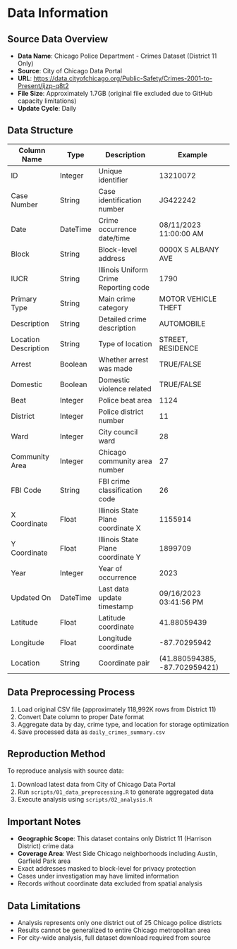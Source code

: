 # Data Information

## Source Data Overview
- **Data Name**: Chicago Police Department - Crimes Dataset (District 11 Only)
- **Source**: City of Chicago Data Portal
- **URL**: https://data.cityofchicago.org/Public-Safety/Crimes-2001-to-Present/ijzp-q8t2
- **File Size**: Approximately 1.7GB (original file excluded due to GitHub capacity limitations)
- **Update Cycle**: Daily

## Data Structure

| Column Name | Type | Description | Example |
|-------------|------|-------------|---------|
| ID | Integer | Unique identifier | 13210072 |
| Case Number | String | Case identification number | JG422242 |
| Date | DateTime | Crime occurrence date/time | 08/11/2023 11:00:00 AM |
| Block | String | Block-level address | 0000X S ALBANY AVE |
| IUCR | String | Illinois Uniform Crime Reporting code | 1790 |
| Primary Type | String | Main crime category | MOTOR VEHICLE THEFT |
| Description | String | Detailed crime description | AUTOMOBILE |
| Location Description | String | Type of location | STREET, RESIDENCE |
| Arrest | Boolean | Whether arrest was made | TRUE/FALSE |
| Domestic | Boolean | Domestic violence related | TRUE/FALSE |
| Beat | Integer | Police beat area | 1124 |
| District | Integer | Police district number | 11 |
| Ward | Integer | City council ward | 28 |
| Community Area | Integer | Chicago community area number | 27 |
| FBI Code | String | FBI crime classification code | 26 |
| X Coordinate | Float | Illinois State Plane coordinate X | 1155914 |
| Y Coordinate | Float | Illinois State Plane coordinate Y | 1899709 |
| Year | Integer | Year of occurrence | 2023 |
| Updated On | DateTime | Last data update timestamp | 09/16/2023 03:41:56 PM |
| Latitude | Float | Latitude coordinate | 41.88059439 |
| Longitude | Float | Longitude coordinate | -87.70295942 |
| Location | String | Coordinate pair | (41.880594385, -87.702959421) |

## Data Preprocessing Process
1. Load original CSV file (approximately 118,992K rows from District 11)
2. Convert Date column to proper Date format
3. Aggregate data by day, crime type, and location for storage optimization
4. Save processed data as `daily_crimes_summary.csv`

## Reproduction Method
To reproduce analysis with source data:
1. Download latest data from City of Chicago Data Portal
2. Run `scripts/01_data_preprocessing.R` to generate aggregated data
3. Execute analysis using `scripts/02_analysis.R`

## Important Notes
- **Geographic Scope**: This dataset contains only District 11 (Harrison District) crime data
- **Coverage Area**: West Side Chicago neighborhoods including Austin, Garfield Park area
- Exact addresses masked to block-level for privacy protection
- Cases under investigation may have limited information
- Records without coordinate data excluded from spatial analysis

## Data Limitations
- Analysis represents only one district out of 25 Chicago police districts
- Results cannot be generalized to entire Chicago metropolitan area
- For city-wide analysis, full dataset download required from source
